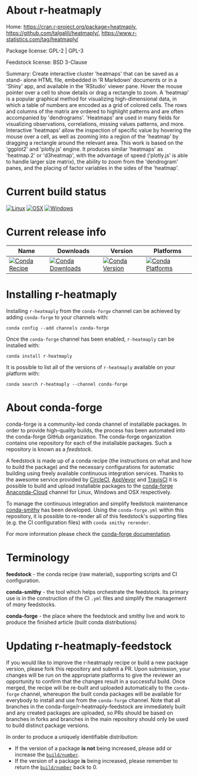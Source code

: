 About r-heatmaply
=================

Home: https://cran.r-project.org/package=heatmaply, https://github.com/talgalili/heatmaply/, https://www.r-statistics.com/tag/heatmaply/

Package license: GPL-2 | GPL-3

Feedstock license: BSD 3-Clause

Summary: Create interactive cluster 'heatmaps' that can be saved as a stand- alone HTML file, embedded in 'R Markdown' documents or in a 'Shiny' app, and available in the 'RStudio' viewer pane. Hover the mouse pointer over a cell to show details or drag a rectangle to zoom. A 'heatmap' is a popular graphical method for visualizing high-dimensional data, in which a table of numbers are encoded as a grid of colored cells. The rows and columns of the matrix are ordered to highlight patterns and are often accompanied by 'dendrograms'. 'Heatmaps' are used in many fields for visualizing observations, correlations, missing values patterns, and more. Interactive 'heatmaps' allow the inspection of specific value by hovering the mouse over a cell, as well as zooming into a region of the 'heatmap' by dragging a rectangle around the relevant area. This work is based on the 'ggplot2' and 'plotly.js' engine. It produces similar 'heatmaps' as 'heatmap.2' or 'd3heatmap', with the advantage of speed ('plotly.js' is able to handle larger size matrix), the ability to zoom from the 'dendrogram' panes, and the placing of factor variables in the sides of the 'heatmap'.



Current build status
====================

[![Linux](https://img.shields.io/circleci/project/github/conda-forge/r-heatmaply-feedstock/master.svg?label=Linux)](https://circleci.com/gh/conda-forge/r-heatmaply-feedstock)
[![OSX](https://img.shields.io/travis/conda-forge/r-heatmaply-feedstock/master.svg?label=macOS)](https://travis-ci.org/conda-forge/r-heatmaply-feedstock)
[![Windows](https://img.shields.io/appveyor/ci/conda-forge/r-heatmaply-feedstock/master.svg?label=Windows)](https://ci.appveyor.com/project/conda-forge/r-heatmaply-feedstock/branch/master)

Current release info
====================

| Name | Downloads | Version | Platforms |
| --- | --- | --- | --- |
| [![Conda Recipe](https://img.shields.io/badge/recipe-r--heatmaply-green.svg)](https://anaconda.org/conda-forge/r-heatmaply) | [![Conda Downloads](https://img.shields.io/conda/dn/conda-forge/r-heatmaply.svg)](https://anaconda.org/conda-forge/r-heatmaply) | [![Conda Version](https://img.shields.io/conda/vn/conda-forge/r-heatmaply.svg)](https://anaconda.org/conda-forge/r-heatmaply) | [![Conda Platforms](https://img.shields.io/conda/pn/conda-forge/r-heatmaply.svg)](https://anaconda.org/conda-forge/r-heatmaply) |

Installing r-heatmaply
======================

Installing `r-heatmaply` from the `conda-forge` channel can be achieved by adding `conda-forge` to your channels with:

```
conda config --add channels conda-forge
```

Once the `conda-forge` channel has been enabled, `r-heatmaply` can be installed with:

```
conda install r-heatmaply
```

It is possible to list all of the versions of `r-heatmaply` available on your platform with:

```
conda search r-heatmaply --channel conda-forge
```


About conda-forge
=================

conda-forge is a community-led conda channel of installable packages.
In order to provide high-quality builds, the process has been automated into the
conda-forge GitHub organization. The conda-forge organization contains one repository
for each of the installable packages. Such a repository is known as a *feedstock*.

A feedstock is made up of a conda recipe (the instructions on what and how to build
the package) and the necessary configurations for automatic building using freely
available continuous integration services. Thanks to the awesome service provided by
[CircleCI](https://circleci.com/), [AppVeyor](https://www.appveyor.com/)
and [TravisCI](https://travis-ci.org/) it is possible to build and upload installable
packages to the [conda-forge](https://anaconda.org/conda-forge)
[Anaconda-Cloud](https://anaconda.org/) channel for Linux, Windows and OSX respectively.

To manage the continuous integration and simplify feedstock maintenance
[conda-smithy](https://github.com/conda-forge/conda-smithy) has been developed.
Using the ``conda-forge.yml`` within this repository, it is possible to re-render all of
this feedstock's supporting files (e.g. the CI configuration files) with ``conda smithy rerender``.

For more information please check the [conda-forge documentation](https://conda-forge.org/docs/).

Terminology
===========

**feedstock** - the conda recipe (raw material), supporting scripts and CI configuration.

**conda-smithy** - the tool which helps orchestrate the feedstock.
                   Its primary use is in the construction of the CI ``.yml`` files
                   and simplify the management of *many* feedstocks.

**conda-forge** - the place where the feedstock and smithy live and work to
                  produce the finished article (built conda distributions)


Updating r-heatmaply-feedstock
==============================

If you would like to improve the r-heatmaply recipe or build a new
package version, please fork this repository and submit a PR. Upon submission,
your changes will be run on the appropriate platforms to give the reviewer an
opportunity to confirm that the changes result in a successful build. Once
merged, the recipe will be re-built and uploaded automatically to the
`conda-forge` channel, whereupon the built conda packages will be available for
everybody to install and use from the `conda-forge` channel.
Note that all branches in the conda-forge/r-heatmaply-feedstock are
immediately built and any created packages are uploaded, so PRs should be based
on branches in forks and branches in the main repository should only be used to
build distinct package versions.

In order to produce a uniquely identifiable distribution:
 * If the version of a package **is not** being increased, please add or increase
   the [``build/number``](https://conda.io/docs/user-guide/tasks/build-packages/define-metadata.html#build-number-and-string).
 * If the version of a package **is** being increased, please remember to return
   the [``build/number``](https://conda.io/docs/user-guide/tasks/build-packages/define-metadata.html#build-number-and-string)
   back to 0.
